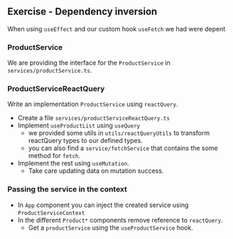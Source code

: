 ## Exercise - Dependency inversion

When using `useEffect` and our custom hook `useFetch` we had were depent

### ProductService

We are providing the interface for the `ProductService` in `services/productService.ts`.

### ProductServiceReactQuery

Write an implementation `ProductService` using `reactQuery`.

- Create a file `services/productServiceReactQuery.ts`
- Implement `useProductList` using `useQuery`
  - we provided some utils in `utils/reactQueryUtils` to transform reactQuery types to our defined types.
  - you can also find a `service/fetchService` that contains the some method for `fetch`.
- Implement the rest using `useMutation`.
  - Take care updating data on mutation success.

### Passing the service in the context

- In `App` component you can inject the created service using `ProductServiceContext`
- In the different `Product*` components remove reference to `reactQuery`.
  - Get a `productService` using the `useProductService` hook.
